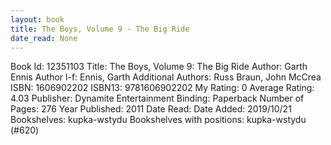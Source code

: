 ```yaml
---
layout: book
title: The Boys, Volume 9 - The Big Ride
date_read: None
---
```


Book Id: 12351103
Title: The Boys, Volume 9: The Big Ride
Author: Garth Ennis
Author l-f: Ennis, Garth
Additional Authors: Russ Braun, John McCrea
ISBN: 1606902202
ISBN13: 9781606902202
My Rating: 0
Average Rating: 4.03
Publisher: Dynamite Entertainment
Binding: Paperback
Number of Pages: 276
Year Published: 2011
Date Read: 
Date Added: 2019/10/21
Bookshelves: kupka-wstydu
Bookshelves with positions: kupka-wstydu (#620)

